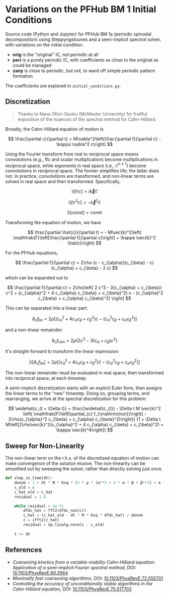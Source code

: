 # Variations on the PFHub BM 1 Initial Conditions

Source code (Python and Jupyter) for PFHub BM 1a (periodic spinodal
decomposition) using Steppyngstounes and a semi-implicit spectral solver,
with variations on the initial condition.

* **orig** is the "original" IC, not periodic at all
* **peri** is a purely periodic IC, with coefficients
  as close to the original as could be managed
* **zany** is close to periodic, but not, to ward off
  simple periodic pattern formation

The coefficients are explored in `initial_conditions.py`.

## Discretization

> Thanks to Nana Ofori-Opoku (McMaster University) for fruitful
> exposition of the nuances of the spectral method for Cahn-Hilliard.

Broadly, the Cahn-Hilliard equation of motion is

$$
\frac{\partial c}{\partial t} =
  M\nabla^2\left(\frac{\partial f}{\partial c} - \kappa \nabla^2 c\right)
$$

Using the Fourier transform from real to reciprocal space means convolutions
(e.g., $\nabla c$ and scalar multiplication) become multiplications in
reciprocal space, while exponents in real space (i.e., $c^{n\neq 1}$) become
convolutions in reciprocal space. The former simplifies life; the latter does
not. In practice, convolutions are transformed, and non-linear terms are solved
in real space and then transformed. Specifically,

$$ \mathfrak{F}\left[\nabla c\right] = i\vec{k}\hat{c} $$

$$ \mathfrak{F}\left[\nabla^2 c\right] = -\vec{k}^2 \hat{c}$$

$$ \mathfrak{F}\left[\mathrm{const}\right] = \mathrm{const} $$

Transforming the equation of motion, we have

$$
\frac{\partial \hat{c}}{\partial t} = - M\vec{k}^2\left(
\mathfrak{F}\left[\frac{\partial f}{\partial c}\right] +
\kappa \vec{k}^2 \hat{c}\right)
$$

For the PFHub equations,

$$
\frac{\partial f}{\partial c} = 2\rho
(c - c_{\alpha})(c_{\beta} - c)(c_{\alpha} + c_{\beta} - 2 c)
$$

which can be expanded out to

$$
\frac{\partial f}{\partial c} = 2\rho\left[
2 c^3 - 3(c_{\alpha} + c_{\beta}) c^2 + (c_{\alpha}^2 + 4 c_{\alpha} c_{\beta} +
c_{\beta}^2) c - (c_{\alpha}^2 c_{\beta} + c_{\alpha} c_{\beta}^2)
\right]
$$

This can be separated into a linear part:

$$
\partial_{c} f_{\mathrm{lin}} = 2\rho \left[(c_{\alpha}^2 + 4 c_{\alpha} c_{\beta} + c_{\beta}^2) c -
(c_{\alpha}^2 c_{\beta} + c_{\alpha} c_{\beta}^2)\right]
$$

and a non-linear remainder:

$$
\partial_{c} f_{\mathrm{non}} = 2\rho\left(2 c^3 - 3(c_{\alpha} + c_{\beta}) c^2\right)
$$

It's straight-forward to transform the linear expression:

$$
\mathfrak{F}\left[\partial_{c} f_{\mathrm{lin}}\right] =
2\rho \left[(c_{\alpha}^2 + 4 c_{\alpha} c_{\beta} + c_{\beta}^2) \hat{c} -
(c_{\alpha}^2 c_{\beta} + c_{\alpha} c_{\beta}^2)\right]
$$

The non-linear remainder must be evaluated in real space, then transformed into
reciprocal space, at each timestep.

A semi-implicit discretization starts with an explicit Euler form,
then assigns the linear terms to the "new" timestep. Doing so, grouping terms,
and rearranging, we arrive at the spectral discretization for this problem:

$$
\widehat{c_{t + \Delta t}} = \frac{\widehat{c_{t}} - \Delta t M \vec{k}^2 \left(
\mathfrak{F}\left[\partial_{c} f_{\mathrm{non}}\right] -
2\rho(c_{\alpha}^2 c_{\beta} + c_{\alpha} c_{\beta}^2)\right)}
{1 + \Delta t M\left[2\rho\vec{k}^2(c_{\alpha}^2 + 4 c_{\alpha} c_{\beta} +
c_{\beta}^2) + \kappa \vec{k}^4\right]}
$$

## Sweep for Non-Linearity

The non-linear term on the r.h.s. of the discretized equation of motion can
make convergence of the solution elusive. The non-linearity can be smoothed out
by sweeping the solver, rather than directly solving just once.

``` python
def step_in_time(dt):
    denom = 1 + dt * M * Ksq * (2 * ρ * (α**2 + 4 * α * β + β**2) + κ * Ksq)
    c_old = c
    c_hat_old = c_hat
    residual = 1.0

    while residual > 1e-3:
        dfdc_hat = fft2(dfdc_non(c))
        c_hat = (c_hat_old - dt * M * Ksq * dfdc_hat) / denom
        c = ifft2(c_hat)
        residual = np.linalg.norm(c - c_old)
        
    t += dt
```

## References

* _Coarsening kinetics from a variable-mobility Cahn-Hilliard equation:
  Application of a semi-implicit Fourier spectral method_,
  DOI: [10.1103/PhysRevE.60.3564](https://doi.org/10.1103/PhysRevE.60.3564)
* _Maximally fast coarsening algorithms_,
  DOI: [10.1103/PhysRevE.72.055701](https://doi.org/10.1103/PhysRevE.72.055701)
* _Controlling the accuracy of unconditionally stable algorithms in the
  Cahn-Hilliard equation_,
  DOI: [10.1103/PhysRevE.75.017702](https://doi.org/10.1103/PhysRevE.75.017702)
